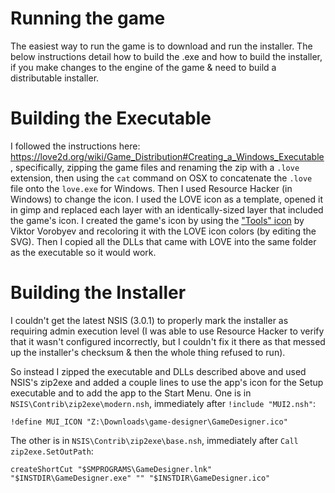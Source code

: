 # Running the game

The easiest way to run the game is to download and run the installer. The below instructions detail how to build the .exe and how to build the installer, if you make changes to the engine of the game & need to build a distributable installer.

# Building the Executable

I followed the instructions here: https://love2d.org/wiki/Game_Distribution#Creating_a_Windows_Executable, specifically, zipping the game files and renaming the zip with a `.love` extension, then using the `cat` command on OSX to concatenate the `.love` file onto the `love.exe` for Windows. Then I used Resource Hacker (in Windows) to change the icon. I used the LOVE icon as a template, opened it in gimp and replaced each layer with an identically-sized layer that included the game's icon. I created the game's icon by using the ["Tools" icon](https://thenounproject.com/term/tools/561840) by Viktor Vorobyev and recoloring it with the LOVE icon colors (by editing the SVG). Then I copied all the DLLs that came with LOVE into the same folder as the executable so it would work.

# Building the Installer

I couldn't get the latest NSIS (3.0.1) to properly mark the installer as requiring admin execution level (I was able to use Resource Hacker to verify that it wasn't configured incorrectly, but I couldn't fix it there as that messed up the installer's checksum & then the whole thing refused to run).

So instead I zipped the executable and DLLs described above and used NSIS's zip2exe and added a couple lines to use the app's icon for the Setup executable and to add the app to the Start Menu. One is in `NSIS\Contrib\zip2exe\modern.nsh`, immediately after `!include "MUI2.nsh"`:

```
!define MUI_ICON "Z:\Downloads\game-designer\GameDesigner.ico"
```

The other is in `NSIS\Contrib\zip2exe\base.nsh`, immediately after `Call zip2exe.SetOutPath`:

```
createShortCut "$SMPROGRAMS\GameDesigner.lnk" "$INSTDIR\GameDesigner.exe" "" "$INSTDIR\GameDesigner.ico"
```
